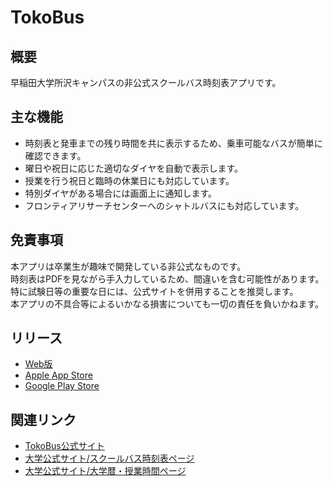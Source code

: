# TokoBus
## 概要
早稲田大学所沢キャンパスの非公式スクールバス時刻表アプリです。

## 主な機能
- 時刻表と発車までの残り時間を共に表示するため、乗車可能なバスが簡単に確認できます。
- 曜日や祝日に応じた適切なダイヤを自動で表示します。
- 授業を行う祝日と臨時の休業日にも対応しています。
- 特別ダイヤがある場合には画面上に通知します。
- フロンティアリサーチセンターへのシャトルバスにも対応しています。

## 免責事項
本アプリは卒業生が趣味で開発している非公式なものです。  
時刻表はPDFを見ながら手入力しているため、間違いを含む可能性があります。  
特に試験日等の重要な日には、公式サイトを併用することを推奨します。  
本アプリの不具合等によるいかなる損害についても一切の責任を負いかねます。  

## リリース
- [Web版](https://twajp.github.io/TokoBus/app/)
- [Apple App Store](https://apps.apple.com/jp/app/id6443772387)
- [Google Play Store](https://play.google.com/store/apps/details?id=jp.twa.tokobus)

## 関連リンク
- [TokoBus公式サイト](https://twajp.github.io/TokoBus/)
- [大学公式サイト/スクールバス時刻表ページ](https://www.waseda.jp/fhum/hum/facility/bus-parking/)
- [大学公式サイト/大学暦・授業時間ページ](https://www.waseda.jp/top/about/work/organizations/academic-affairs-division/academic-calendar)
